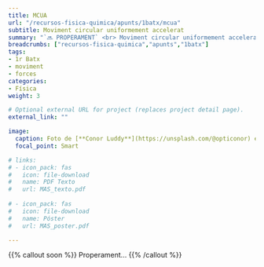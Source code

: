 ```yaml
---
title: MCUA
url: "/recursos-fisica-quimica/apunts/1batx/mcua"
subtitle: Moviment circular uniformement accelerat
summary: "`🔜 PROPERAMENT` <br> Moviment circular uniformement accelerat i dinàmica de el moviment circular."
breadcrumbs: ["recursos-fisica-quimica","apunts","1batx"]
tags:
- 1r Batx
- moviment
- forces
categories:
- Física
weight: 3

# Optional external URL for project (replaces project detail page).
external_link: ""

image:
  caption: Foto de [**Conor Luddy**](https://unsplash.com/@opticonor) en [Unsplash](https://unsplash.com)
  focal_point: Smart

# links:
# - icon_pack: fas
#   icon: file-download
#   name: PDF Texto
#   url: MAS_texto.pdf
  
# - icon_pack: fas
#   icon: file-download
#   name: Póster
#   url: MAS_poster.pdf

---
```


{{% callout soon %}}
Properament...
{{% /callout %}}

